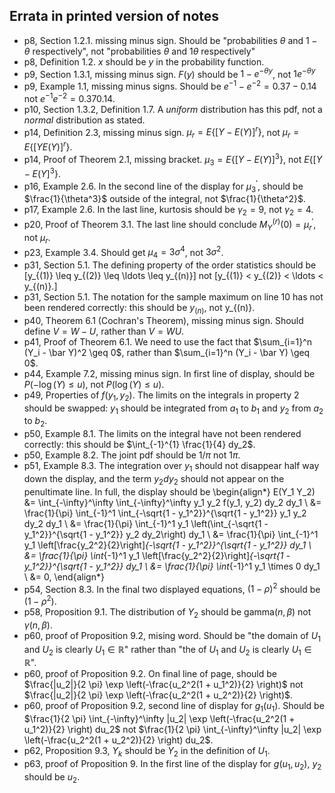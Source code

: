 ## Errata in printed version of notes

- p8, Section 1.2.1. missing minus sign. Should be "probabilities $\theta$ and $1 - \theta$ respectively", not "probabilities $\theta$ and $1\theta$ respectively"
- p8, Definition 1.2. $x$ should be $y$ in the probability function.
- p9, Section 1.3.1, missing minus sign. $F(y)$ should be $1 - e^{-\theta y}$, not $1e^{-\theta y}$
- p9, Example 1.1, missing minus signs. Should be $e^{-1} - e^{-2} = 0.37 - 0.14$ not $e^{-1} e^{-2} = 0.37 0.14$.
- p10, Section 1.3.2, Definition 1.7. A *uniform* distribution has this pdf, not a *normal* distribution as stated.
- p14, Definition 2.3, missing minus sign. $\mu_r = E\left\{[Y - E(Y)]^r \right\}$, not $\mu_r = E\left\{[Y E(Y)]^r \right\}$.
- p14, Proof of Theorem 2.1, missing bracket. $\mu_3 =  E\{[Y - E(Y)]^3\}$, not
 $E\{[Y - E(Y]^3\}$.
- p16, Example 2.6. In the second line of the display for $\mu_3^\prime$, should be
 $\frac{1}{\theta^3}$ outside of the integral, not $\frac{1}{\theta^2}$.
- p17, Example 2.6. In the last line, kurtosis should be $\gamma_2 = 9$, not $\gamma_2 = 4$.
- p20, Proof of Theorem 3.1. The last line should conclude $M_Y^{(r)}(0) = \mu_r^\prime$,
not $\mu_r$.
- p23, Example 3.4. Should get $\mu_4 = 3 \sigma^4$, not $3 \sigma^2$.
- p31, Section 5.1. The defining property of the order statistics should be
\[y_{(1)} \leq y_{(2)} \leq \ldots \leq y_{(n)}\] not
\[y_{(1)} < y_{(2)} < \ldots < y_{(n)}.\]
- p31, Section 5.1. The notation for the sample maximum on line 10  has not been rendered correctly: this should be $y_{(n)}$, not y_{(n)}.
- p40, Theorem 6.1 (Cochran's Theorem), missing minus sign. Should define $V = W - U$, rather than $V = WU$.
- p41, Proof of Theorem 6.1. We need to use the fact that
$\sum_{i=1}^n (Y_i - \bar Y)^2 \geq 0$, rather than $\sum_{i=1}^n (Y_i - \bar Y) \geq 0$.
- p44, Example 7.2, missing minus sign. In first line of display, should be $P(-\log(Y) \leq u)$, not $P(\log(Y) \leq u)$.
- p49, Properties of $f(y_1, y_2)$. The limits on the integrals in property 2 should
be swapped: $y_1$ should be integrated from $a_1$ to $b_1$ and $y_2$ from $a_2$ to $b_2$.
- p50, Example 8.1. The limits on the integral have not been rendered correctly: this should be $\int_{-1}^{1} \frac{1}{4} dy_2$.
- p50, Example 8.2. The joint pdf should be $1/{\pi}$ not $1 \pi$.
- p51, Example 8.3. The integration over $y_1$ should not disappear half way down the display, and the term $y_2 dy_2$ should not appear on the penultimate line. In full, the display should be
\begin{align*}
E(Y_1 Y_2) &= \int_{-\infty}^\infty \int_{-\infty}^\infty
y_1 y_2 f(y_1, y_2) dy_2 dy_1 \\
&= \frac{1}{\pi} \int_{-1}^1 \int_{-\sqrt{1 - y_1^2}}^{\sqrt{1 - y_1^2}}
y_1 y_2 dy_2 dy_1 \\
&= \frac{1}{\pi} \int_{-1}^1 y_1 \left(\int_{-\sqrt{1 - y_1^2}}^{\sqrt{1 - y_1^2}} y_2 dy_2\right) dy_1 \\
&= \frac{1}{\pi} \int_{-1}^1 y_1 \left[\frac{y_2^2}{2}\right]_{-\sqrt{1 - y_1^2}}^{\sqrt{1 - y_1^2}} dy_1 \\
&= \frac{1}{\pi} \int_{-1}^1 y_1 \left[\frac{y_2^2}{2}\right]_{-\sqrt{1 - y_1^2}}^{\sqrt{1 - y_1^2}} dy_1 \\
&= \frac{1}{\pi} \int_{-1}^1 y_1 \times 0  dy_1 \\
&= 0,
\end{align*}
- p54, Section 8.3. In the final two displayed equations, $(1 - \rho)^2$ should be
$(1 - \rho^2)$.
- p58, Proposition 9.1. The distribution of $Y_2$ should be $\text{gamma}(n, \beta)$ not $\gamma(n, \beta)$.
- p60, proof of Proposition 9.2, mising word. Should be "the domain of 
$U_1$ and $U_2$ is clearly $U_1 \in \mathbb{R}$" rather than 
"the of $U_1$ and $U_2$ is clearly $U_1 \in \mathbb{R}$".
- p60, proof of Proposition 9.2. On final line of page, should be $\frac{|u_2|}{2 \pi} \exp \left(-\frac{u_2^2(1 + u_1^2)}{2} \right)$ not $\frac{|u_2|}{2 \pi} \exp \left(-\frac{u_2^2(1 + u_2^2)}{2} \right)$.
- p60, proof of Proposition 9.2, second line of display for $g_1(u_1)$.
Should be $\frac{1}{2 \pi}  \int_{-\infty}^\infty |u_2| \exp \left(-\frac{u_2^2(1 + u_1^2)}{2} \right)  du_2$ not  $\frac{1}{2 \pi}  \int_{-\infty}^\infty |u_2| \exp \left(-\frac{u_2^2(1 + u_2^2)}{2} \right)  du_2$.
- p62, Proposition 9.3, $Y_k$ should be $Y_2$ in the definition of $U_1$.
- p63, proof of Proposition 9. In the first line of the display for $g(u_1, u_2)$,
$y_2$ should be $u_2$.
